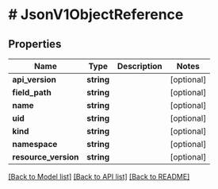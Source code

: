 # # JsonV1ObjectReference

## Properties

Name | Type | Description | Notes
------------ | ------------- | ------------- | -------------
**api_version** | **string** |  | [optional]
**field_path** | **string** |  | [optional]
**name** | **string** |  | [optional]
**uid** | **string** |  | [optional]
**kind** | **string** |  | [optional]
**namespace** | **string** |  | [optional]
**resource_version** | **string** |  | [optional]

[[Back to Model list]](../../README.md#models) [[Back to API list]](../../README.md#endpoints) [[Back to README]](../../README.md)
